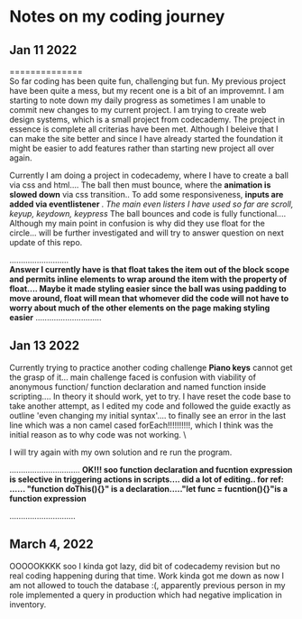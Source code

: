 # Notes on my coding journey


## Jan 11 2022

==============
\
So far coding has been quite fun, challenging but fun. My previous project have been quite a mess, but my recent one is a bit of an improvemnt. I am starting to note down my daily progress as sometimes I am unable to commit new changes to my current project.
I am trying to create web design systems, which is a small project from codecademy. The project in essence is complete all criterias have been met. Although I beleive that I can make the site better and since I have already started the foundation it might be easier to add features rather than starting new project all over again.  

Currently I am doing a project in codecademy, where I have to create a ball via css and html.... The ball then must bounce, where the <strong>animation is slowed down</strong> via css transition.. 
To add some responsiveness, <strong>inputs are added via eventlistener </strong>. <em>The main even listers I have used so far are scroll, keyup, keydown, keypress</em>
The ball bounces and code is fully functional....  
Although my main point in confusion is why did they use float for the circle... will be further investigated and will try to answer question on next update of this repo.  



..........................  
<strong>Answer I currently have is that float takes the item out of the block scope and permits inline elements to wrap around the item with the property of float.... Maybe it made styling easier since the ball was using padding to move around, float will mean that whomever did the code will not have to worry about much of the other elements on the page making styling easier</strong>
.............................

## Jan 13 2022


Currently trying to practice another coding challenge <strong>Piano keys</strong> cannot get the grasp of it... main challenge faced is confusion with viability of anonymous function/ function declaration and named function inside scripting.... In theory it should work, yet to try. I have reset the code base to take another attempt, as I edited my code and followed the guide exactly as outline 'even changing my initial syntax'.... to finally see an error in the last line which was a non camel cased forEach!!!!!!!!!!, which I think was the initial reason as to why code was not working. \

I will try again with my own solution and re run the program.

...............................
<strong>OK!!! soo function declaration and fucntion expression is selective in triggering actions in scripts.... did a lot of editing.. for ref: ...... "function doThis(){}" is a declaration....."let func = fucntion(){}"is a function expression</strong>

.............................



## March 4, 2022 

OOOOOKKKK soo I kinda got lazy, did bit of codecademy revision but no real coding happening during that time. Work kinda got me down as now I am not allowed to touch the database :(, apparently previous person in my role implemented a query in production which had negative implication in inventory.
